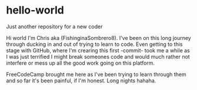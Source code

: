 # hello-world
Just another repository for a new coder

Hi world I'm Chris aka (FishinginaSombrero8). I've been on this long journey through ducking in and out of trying to learn to code.
Even getting to this stage with GitHub, where I'm crearing this first -commit- took me a while as I was just terrified I might break someones code and 
would much rather not interfere or mess up all the good work going on this platform.

FreeCodeCamp brought me here as I've been trying to learn through them and so far it's been painful, if I'm honest. Long nights hahaha.
